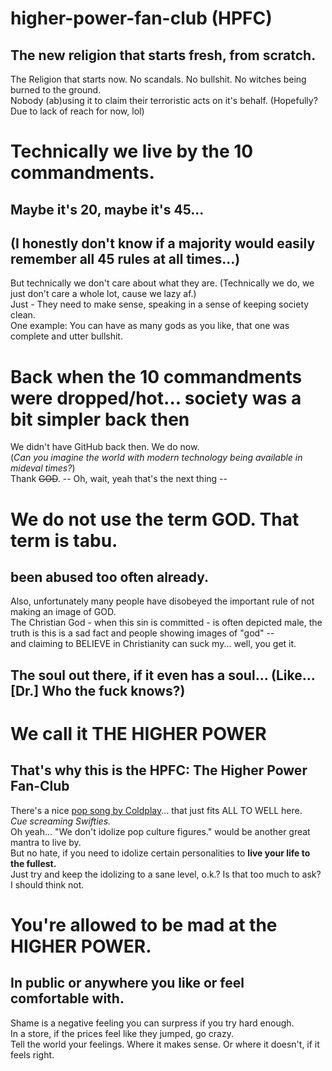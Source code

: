 # higher-power-fan-club (HPFC)
## The new religion that starts fresh, from scratch.
The Religion that starts now. No scandals. No bullshit. No witches being burned to the ground.
<br>Nobody (ab)using it to claim their terroristic acts on it's behalf. (Hopefully? Due to lack of reach for now, lol)

# Technically we live by the 10 commandments.
## Maybe it's 20, maybe it's 45...
## (I honestly don't know if a majority would easily remember all 45 rules at all times...)
But technically we don't care about what they are. (Technically we do, we just don't care a whole lot, cause we lazy af.)
<br>Just - They need to make sense, speaking in a sense of keeping society clean.
<br>One example: You can have as many gods as you like, that one was complete and utter bullshit.

# Back when the 10 commandments were dropped/hot... society was a bit simpler back then
We didn't have GitHub back then. We do now.
<br>(<em>Can you imagine the world with modern technology being available in mideval times?</em>)
<br>Thank ~~GOD~~. -- Oh, wait, yeah that's the next thing --

# We do not use the term GOD. That term is tabu.
## been abused too often already.
Also, unfortunately many people have disobeyed the important rule of not making an image of GOD.
<br>The Christian God - when this sin is committed - is often depicted male, the truth is this is a sad fact and people showing images of "god" --
<br>and claiming to BELIEVE in Christianity can suck my... well, you get it.

## The soul out there, if it even has a soul... (Like... [Dr.] Who the fuck knows?)
# We call it THE HIGHER POWER
## That's why this is the HPFC: The Higher Power Fan-Club
There's a nice [pop song by Coldplay](https://youtu.be/3lfnR7OhZY8)... that just fits ALL TO WELL here.
<br><em>Cue screaming Swifties.</em>
<br>Oh yeah... "We don't idolize pop culture figures." would be another great mantra to live by.
<br>But no hate, if you need to idolize certain personalities to <strong>live your life to the fullest.</strong>
<br>Just try and keep the idolizing to a sane level, o.k.? Is that too much to ask? I should think not.

# You're allowed to be mad at the HIGHER POWER.
## In public or anywhere you like or feel comfortable with.
Shame is a negative feeling you can surpress if you try hard enough.
<br>In a store, if the prices feel like they jumped, go crazy.
<br>Tell the world your feelings. Where it makes sense. Or where it doesn't, if it feels right.
